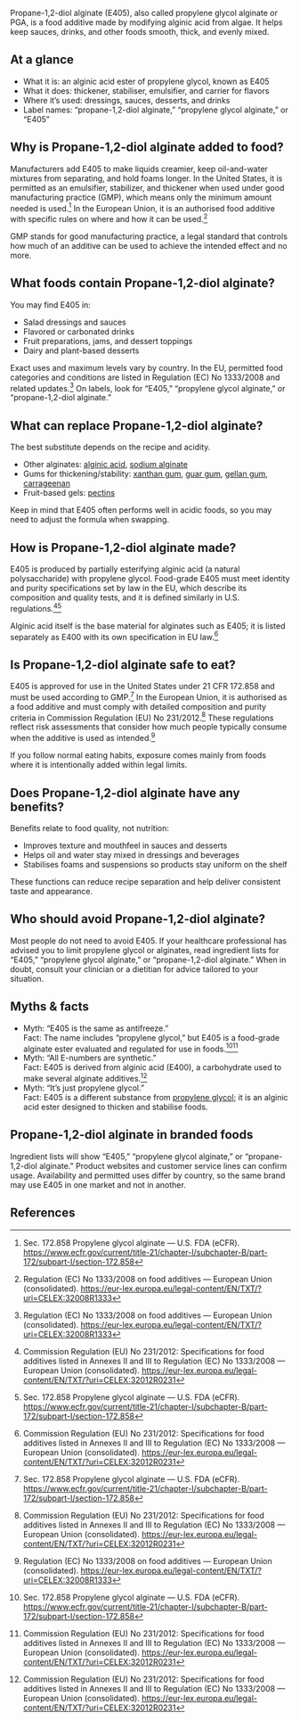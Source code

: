 Propane-1,2-diol alginate (E405), also called propylene glycol alginate or PGA, is a food additive made by modifying alginic acid from algae. It helps keep sauces, drinks, and other foods smooth, thick, and evenly mixed.

<!--more-->

## At a glance
- What it is: an alginic acid ester of propylene glycol, known as E405
- What it does: thickener, stabiliser, emulsifier, and carrier for flavors
- Where it’s used: dressings, sauces, desserts, and drinks
- Label names: “propane-1,2-diol alginate,” “propylene glycol alginate,” or “E405”

## Why is Propane-1‚2-diol alginate added to food?
Manufacturers add E405 to make liquids creamier, keep oil-and-water mixtures from separating, and hold foams longer. In the United States, it is permitted as an emulsifier, stabilizer, and thickener when used under good manufacturing practice (GMP), which means only the minimum amount needed is used.[^1] In the European Union, it is an authorised food additive with specific rules on where and how it can be used.[^3]

GMP stands for good manufacturing practice, a legal standard that controls how much of an additive can be used to achieve the intended effect and no more.

## What foods contain Propane-1‚2-diol alginate?
You may find E405 in:
- Salad dressings and sauces
- Flavored or carbonated drinks
- Fruit preparations, jams, and dessert toppings
- Dairy and plant-based desserts

Exact uses and maximum levels vary by country. In the EU, permitted food categories and conditions are listed in Regulation (EC) No 1333/2008 and related updates.[^3] On labels, look for “E405,” “propylene glycol alginate,” or “propane-1,2-diol alginate.”

## What can replace Propane-1‚2-diol alginate?
The best substitute depends on the recipe and acidity.
- Other alginates: [alginic acid](/e400-alginic-acid), [sodium alginate](/e401-sodium-alginate)
- Gums for thickening/stability: [xanthan gum](/e415-xanthan-gum), [guar gum](/e412-guar-gum), [gellan gum](/e418-gellan-gum), [carrageenan](/e407-carrageenan)
- Fruit-based gels: [pectins](/e440-pectins)

Keep in mind that E405 often performs well in acidic foods, so you may need to adjust the formula when swapping.

## How is Propane-1‚2-diol alginate made?
E405 is produced by partially esterifying alginic acid (a natural polysaccharide) with propylene glycol. Food-grade E405 must meet identity and purity specifications set by law in the EU, which describe its composition and quality tests, and it is defined similarly in U.S. regulations.[^2][^1]

Alginic acid itself is the base material for alginates such as E405; it is listed separately as E400 with its own specification in EU law.[^2]

## Is Propane-1‚2-diol alginate safe to eat?
E405 is approved for use in the United States under 21 CFR 172.858 and must be used according to GMP.[^1] In the European Union, it is authorised as a food additive and must comply with detailed composition and purity criteria in Commission Regulation (EU) No 231/2012.[^2] These regulations reflect risk assessments that consider how much people typically consume when the additive is used as intended.[^3]

If you follow normal eating habits, exposure comes mainly from foods where it is intentionally added within legal limits.

## Does Propane-1‚2-diol alginate have any benefits?
Benefits relate to food quality, not nutrition:
- Improves texture and mouthfeel in sauces and desserts
- Helps oil and water stay mixed in dressings and beverages
- Stabilises foams and suspensions so products stay uniform on the shelf

These functions can reduce recipe separation and help deliver consistent taste and appearance.

## Who should avoid Propane-1‚2-diol alginate?
Most people do not need to avoid E405. If your healthcare professional has advised you to limit propylene glycol or alginates, read ingredient lists for “E405,” “propylene glycol alginate,” or “propane-1,2-diol alginate.” When in doubt, consult your clinician or a dietitian for advice tailored to your situation.

## Myths & facts
- Myth: “E405 is the same as antifreeze.”  
  Fact: The name includes “propylene glycol,” but E405 is a food-grade alginate ester evaluated and regulated for use in foods.[^1][^2]
- Myth: “All E-numbers are synthetic.”  
  Fact: E405 is derived from alginic acid (E400), a carbohydrate used to make several alginate additives.[^2]
- Myth: “It’s just propylene glycol.”  
  Fact: E405 is a different substance from [propylene glycol](/e1520-propylene-glycol); it is an alginic acid ester designed to thicken and stabilise foods.

## Propane-1‚2-diol alginate in branded foods
Ingredient lists will show “E405,” “propylene glycol alginate,” or “propane-1,2-diol alginate.” Product websites and customer service lines can confirm usage. Availability and permitted uses differ by country, so the same brand may use E405 in one market and not in another.

## References
[^1]: Sec. 172.858 Propylene glycol alginate — U.S. FDA (eCFR). https://www.ecfr.gov/current/title-21/chapter-I/subchapter-B/part-172/subpart-I/section-172.858
[^2]: Commission Regulation (EU) No 231/2012: Specifications for food additives listed in Annexes II and III to Regulation (EC) No 1333/2008 — European Union (consolidated). https://eur-lex.europa.eu/legal-content/EN/TXT/?uri=CELEX:32012R0231
[^3]: Regulation (EC) No 1333/2008 on food additives — European Union (consolidated). https://eur-lex.europa.eu/legal-content/EN/TXT/?uri=CELEX:32008R1333

